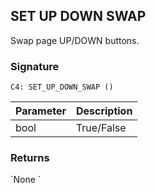 ## SET UP DOWN SWAP

Swap page UP/DOWN buttons.


### Signature

`C4: SET_UP_DOWN_SWAP ()`


| Parameter | Description |
| --- | --- |
| bool | True/False |


### Returns

\`None
\`